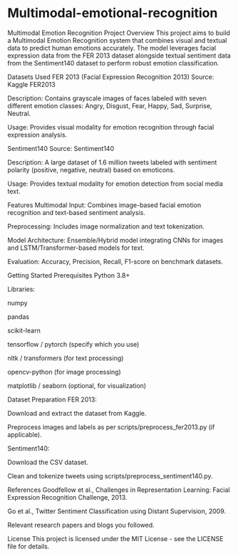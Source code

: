# Multimodal-emotional-recognition
Multimodal Emotion Recognition
Project Overview
This project aims to build a Multimodal Emotion Recognition system that combines visual and textual data to predict human emotions accurately. The model leverages facial expression data from the FER 2013 dataset alongside textual sentiment data from the Sentiment140 dataset to perform robust emotion classification.

Datasets Used
FER 2013 (Facial Expression Recognition 2013)
Source: Kaggle FER2013

Description: Contains grayscale images of faces labeled with seven different emotion classes: Angry, Disgust, Fear, Happy, Sad, Surprise, Neutral.

Usage: Provides visual modality for emotion recognition through facial expression analysis.

Sentiment140
Source: Sentiment140

Description: A large dataset of 1.6 million tweets labeled with sentiment polarity (positive, negative, neutral) based on emoticons.

Usage: Provides textual modality for emotion detection from social media text.

Features
Multimodal Input: Combines image-based facial emotion recognition and text-based sentiment analysis.

Preprocessing: Includes image normalization and text tokenization.

Model Architecture: Ensemble/Hybrid model integrating CNNs for images and LSTM/Transformer-based models for text.

Evaluation: Accuracy, Precision, Recall, F1-score on benchmark datasets.

Getting Started
Prerequisites
Python 3.8+

Libraries:

numpy

pandas

scikit-learn

tensorflow / pytorch (specify which you use)

nltk / transformers (for text processing)

opencv-python (for image processing)

matplotlib / seaborn (optional, for visualization)


Dataset Preparation
FER 2013:

Download and extract the dataset from Kaggle.

Preprocess images and labels as per scripts/preprocess_fer2013.py (if applicable).

Sentiment140:

Download the CSV dataset.

Clean and tokenize tweets using scripts/preprocess_sentiment140.py.

References
Goodfellow et al., Challenges in Representation Learning: Facial Expression Recognition Challenge, 2013.

Go et al., Twitter Sentiment Classification using Distant Supervision, 2009.

Relevant research papers and blogs you followed.

License
This project is licensed under the MIT License - see the LICENSE file for details.

